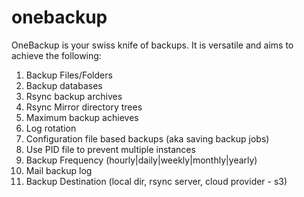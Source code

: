 onebackup
=========

OneBackup is your swiss knife of backups. It is versatile and aims to achieve the following:


1. Backup Files/Folders
2. Backup databases
3. Rsync backup archives
4. Rsync Mirror directory trees
5. Maximum backup achieves
6. Log rotation
7. Configuration file based backups (aka saving backup jobs)
8. Use PID file to prevent multiple instances
9. Backup Frequency (hourly|daily|weekly|monthly|yearly)
10. Mail backup log
11. Backup Destination (local dir, rsync server, cloud provider - s3)

